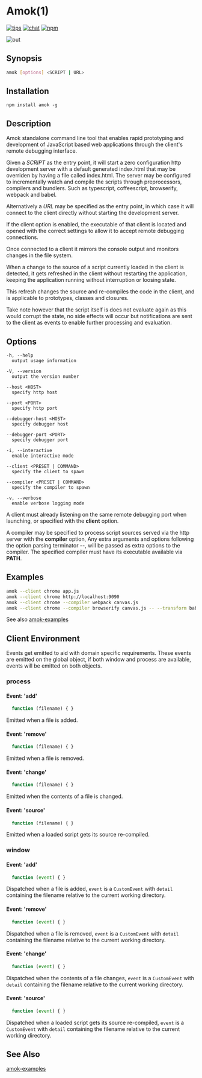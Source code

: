 # Amok(1)
[![tips](https://img.shields.io/gratipay/caspervonb.svg?style=flat-square)](https://gratipay.com/caspervonb/)
[![chat](https://img.shields.io/badge/gitter-join%20chat-green.svg?style=flat-square)](https://gitter.im/caspervonb/amok)
[![npm](https://img.shields.io/npm/v/amok.svg?style=flat-square)](https://www.npmjs.org/package/amok)

![out](https://cloud.githubusercontent.com/assets/157787/7122192/4aa2b03e-e24c-11e4-886a-5f58181b5dbd.gif)

## Synopsis
```sh
amok [options] <SCRIPT | URL>
```

## Installation
```
npm install amok -g
```

## Description
Amok standalone command line tool that enables rapid prototyping and development
of JavaScript based web applications through the client's remote debugging
interface.

Given a *SCRIPT* as the entry point, it will start a zero configuration http
development server with a default generated index.html that may be overriden by having a file called index.html. The server
may be configured to incrementally watch and compile the scripts through
preprocessors, compilers and bundlers. Such as typescript, coffeescript,
browserify, webpack and babel.

Alternatively a *URL* may be specified as the entry point, in which case it will
connect to the client directly without starting the development server.

If the client option is enabled, the executable of that client is located and
opened with the correct settings to allow it to accept remote debugging
connections.

Once connected to a client it mirrors the console output and monitors changes in
the file system.

When a change to the source of a script currently loaded in the client is
detected, it gets refreshed in the client without restarting the application,
keeping the application running without interruption or loosing state.

This refresh changes the source and re-compiles the code in the client, and is
applicable to prototypes, classes and closures.

Take note however that the script itself is does not evaluate again as this would
corrupt the state, no side effects will occur but notifications are sent to the
client as events to enable  further processing and evaluation.

## Options
```
-h, --help
  output usage information

-V, --version
  output the version number

--host <HOST>
  specify http host

--port <PORT>
  specify http port

--debugger-host <HOST>
  specify debugger host

--debugger-port <PORT>
  specify debugger port

-i, --interactive
  enable interactive mode

--client <PRESET | COMMAND>
  specify the client to spawn

--compiler <PRESET | COMMAND>
  specify the compiler to spawn

-v, --verbose
  enable verbose logging mode
```

A client must already listening on the same remote debugging port when
launching, or specified with the **client** option.

A compiler may be specified to process script sources served via the http server
with the **compiler** option, Any extra arguments and options following the
option parsing terminator **--**, will be passed as extra options to the
compiler. The specified compiler must have its executable available via
**PATH**.


## Examples
```sh
amok --client chrome app.js
amok --client chrome http://localhost:9090
amok --client chrome --compiler webpack canvas.js
amok --client chrome --compiler browserify canvas.js -- --transform babelify
```

See also [amok-examples](https://github.com/caspervonb/amok-examples)

## Client Environment
Events get emitted to aid with domain specific requirements.
These events are emitted on the global object,
if both window and process are available, events will be emitted on both objects.

### process
#### Event: 'add'
```js
  function (filename) { }
```

Emitted when a file is added.

#### Event: 'remove'
```js
  function (filename) { }
```
Emitted when a file is removed.

#### Event: 'change'
```js
  function (filename) { }
```

Emitted when the contents of a file is changed.

#### Event: 'source'
```js
  function (filename) { }
```

Emitted when a loaded script gets its source re-compiled.

### window
#### Event: 'add'
```js
  function (event) { }
```

Dispatched when a file is added, `event` is a `CustomEvent` with `detail`
containing the filename relative to the current working directory.

#### Event: 'remove'
```js
  function (event) { }
```

Dispatched when a file is removed, `event` is a `CustomEvent` with `detail`
containing the filename relative to the current working directory.

#### Event: 'change'
```js
  function (event) { }
```

Dispatched when the contents of a file changes, `event` is a `CustomEvent` with
`detail` containing the filename relative to the current working directory.

#### Event: 'source'
```js
  function (event) { }
```

Dispatched when a loaded script gets its source re-compiled, `event` is a
`CustomEvent` with `detail` containing the filename relative to the current
working directory.

## See Also

[amok-examples](https://github.com/caspervonb/amok-examples)
